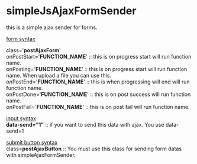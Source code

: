 # simpleJsAjaxFormSender
this is a simple ajax sender for forms.

<a href=#>form syntax</a>

class='__postAjaxForm__'   
    onPostStart='__FUNCTION_NAME__'     :: this is on progress start will run function name.  
    onPosting='__FUNCTION_NAME__'     :: this is on progress start will run function name.  When upload a file you can use this.  
    onPostEnd='__FUNCTION_NAME__'  :: this is when progressing will end will run function name.  
    onPostDone='__FUNCTION_NAME__'     :: this is on post success will run function name.  
    onPostFail='__FUNCTION_NAME__'     :: this is on post fail will run function name.  

<a href=#>input syntax</a>  
    __data-send="1"__ ::   if you want to send this data with ajax. You use data-send=1

<a href=#>submit button syntax</a>  
    class=__postAjaxButton__   :: You must use this class for sending form datas with simpleAjaxFormSender.







